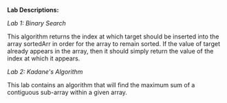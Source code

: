**Lab Descriptions:**

_Lab 1: Binary Search_

This algorithm returns the index at which target should be inserted 
into the array sortedArr in order for the array to remain sorted. If 
the value of target already appears in the array, then it should 
simply return the value of the index at which it appears.

_Lab 2: Kadane's Algorithm_

This lab contains an algorithm that will find the maximum sum 
of a contiguous sub-array within a given array.
